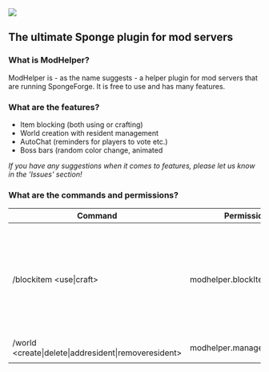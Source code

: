 <img src ="https://i.imgur.com/i44vYx8.png"/>

## The ultimate Sponge plugin for mod servers

### What is ModHelper?
ModHelper is - as the name suggests - a helper plugin for mod servers that are running SpongeForge. It is free to use and has many features.

### What are the features?
* Item blocking (both using or crafting)
* World creation with resident management
* AutoChat (reminders for players to vote etc.)
* Boss bars (random color change, animated

_If you have any suggestions when it comes to features, please let us know in the 'Issues' section!_

### What are the commands and permissions?
| __Command__                                       | __Permission__           | _Aliases_ | _Information_                                                                                                   |
|---------------------------------------------------|--------------------------|-----------|-----------------------------------------------------------------------------------------------------------------|
| /blockitem <use\|craft>                            | modhelper.blockItem      | /banitem  | Blocks the held item. If you add the parameter `undo` to the very end of the command, you can un-block the item |
| /world <create\|delete\|addresident\|removeresident> | modhelper.manageOwnWorld | None      | Self-explanatory                                                                                                |
|                                                   |                          |           |                                                                                                                 |
